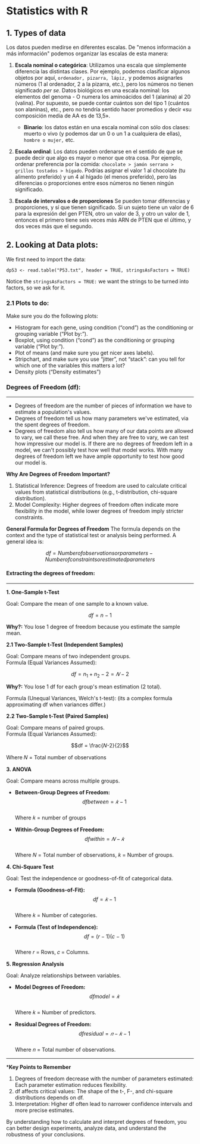 # Statistics with R
## 1. Types of data
Los datos pueden medirse en diferentes escalas. De "menos información a más información" podemos organizar las escalas de esta manera:

1. **Escala nominal o categórica**: Utilizamos una escala que simplemente diferencia las distintas clases. Por ejemplo, podemos clasificar algunos objetos por aquí, 
``ordenador, pizarra, lápiz,`` y podemos asignarles números (1 al ordenador, 2 a la pizarra, etc.), pero los números no tienen significado *per se*. 
Datos biológicos en una escala nominal: los elementos del genoma - O numera los aminoácidos del 1 (alanina) al 20 (valina).
Por supuesto, se puede contar cuántos son del tipo 1 (cuántos son alaninas), etc., pero no tendría sentido hacer promedios y decir «su composición media de AA es de 13,5».
    - **Binario**: los datos están en una escala nominal con sólo dos clases: muerto o vivo (y podemos dar un 0 o un 1 a cualquiera de ellas), ``hombre o mujer,`` etc.

2. **Escala ordinal**: Los datos pueden ordenarse en el sentido de que se puede decir que algo es mayor o menor que otra cosa.
Por ejemplo, ordenar preferencia por la comida: ``chocolate > jamón serrano > grillos tostados > hígado``.
Podrías asignar el valor 1 al chocolate (tu alimento preferido) y un 4 al hígado (el menos preferido),
pero las diferencias o proporciones entre esos números no tienen ningún significado.

3. **Escala de intervalos o de proporciones** Se pueden tomar diferencias y proporciones, y sí que tienen significado.
   Si un sujeto tiene un valor de 6 para la expresión del gen PTEN, otro un valor de 3, y otro un valor de 1, entonces
   el primero tiene seis veces más ARN de PTEN que el último, y dos veces más que el segundo.

## 2. Looking at Data plots:
We first need to import the data:
```
dp53 <- read.table("P53.txt", header = TRUE, stringsAsFactors = TRUE)
```
Notice the ```stringsAsFactors = TRUE:``` we want the strings to be turned into factors, so we ask for it.
### 2.1 Plots to do: 
Make sure you do the following plots:
* Histogram for each gene, using condition (“cond”) as the conditioning or grouping variable (“Plot by:”).
* Boxplot, using condition (“cond”) as the conditioning or grouping variable (“Plot by:”).
* Plot of means (and make sure you get nicer axes labels).
* Stripchart, and make sure you use “jitter”, not “stack”: can you tell for which one of the variables this matters a lot?
* Density plots (“Density estimates”)



### Degrees of Freedom (df):
---
- Degrees of freedom are the number of pieces of information we have to estimate a population's values.
- Degrees of freedom tell us how many parameters we've estimated, via the spent degrees of freedom.
- Degrees of freedom also tell us how many of our data points are allowed to vary, we call these free. And when they are free to vary, we can test how impressive our model is. If there are no degrees of freedom left in a model, we can't possibly test how well that model works. With many degrees of freedom left we have ample opportunity to test how good our model is.

**Why Are Degrees of Freedom Important?**
1. Statistical Inference: Degrees of freedom are used to calculate critical values from statistical distributions (e.g., t-distribution, chi-square distribution).
2. Model Complexity: Higher degrees of freedom often indicate more flexibility in the model, while lower degrees of freedom imply stricter constraints.

**General Formula for Degrees of Freedom**
The formula depends on the context and the type of statistical test or analysis being performed. A general idea is:

$$df = Number of observations or parameters − Number of constraints or estimated parameters$$

#### Extracting the degrees of freedom:
---
**1. One-Sample t-Test**

Goal: Compare the mean of one sample to a known value. <br/>

$$df = n − 1$$

**Why?:** You lose 1 degree of freedom because you estimate the sample mean.

**2.1 Two-Sample t-Test (Independent Samples)**

Goal: Compare means of two independent groups. <br/>
Formula (Equal Variances Assumed): 

$$df = n_1 + n_2 − 2 = 𝑁-2$$

**Why?:** You lose 1 df for each group's mean estimation (2 total).

Formula (Unequal Variances, Welch's t-test): (its a complex formula approximating df when variances differ.)

**2.2 Two-Sample t-Test (Paired Samples)**

Goal: Compare means of paired groups. <br/>
Formula (Equal Variances Assumed): 

$$df = \frac{𝑁-2}{2}$$ 

Where 𝑁 = Total number of observations

**3. ANOVA**

Goal: Compare means across multiple groups.

- **Between-Group Degrees of Freedom:** $$df between = 𝑘 − 1$$ <br/>
Where 𝑘 = number of groups

- **Within-Group Degrees of Freedom:** $$df within = 𝑁 − 𝑘$$ <br/>
Where 𝑁 = Total number of observations, 𝑘 = Number of groups.

**4. Chi-Square Test**

Goal: Test the independence or goodness-of-fit of categorical data.

- **Formula (Goodness-of-Fit):** $$df = 𝑘 − 1$$ <br/>
Where 𝑘 = Number of categories.

- **Formula (Test of Independence):** $$df=(r−1)(c−1)$$ <br/>
Where 𝑟 = Rows, 𝑐 = Columns.

**5. Regression Analysis** 

Goal: Analyze relationships between variables.

- **Model Degrees of Freedom:** $$df model = 𝑘 $$ <br/>
Where 𝑘 = Number of predictors.

- **Residual Degrees of Freedom:** $$df residual =𝑛−𝑘−1$$ <br/>
Where 𝑛 = Total number of observations.
---
\***Key Points to Remember**

1. Degrees of freedom decrease with the number of parameters estimated: Each parameter estimation reduces flexibility.
2. df affects critical values: The shape of the t-, F-, and chi-square distributions depends on df.
3. Interpretation: Higher df often lead to narrower confidence intervals and more precise estimates.

By understanding how to calculate and interpret degrees of freedom, you can better design experiments, analyze data, and understand the robustness of your conclusions.






